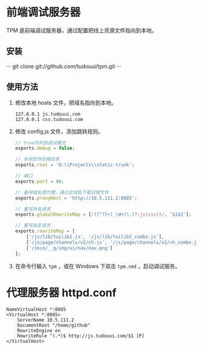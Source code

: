 前端调试服务器
=================================================

TPM 是前端调试服务器，通过配置把线上资源文件指向到本地。

## 安装

···
git clone git://github.com/tudouui/tpm.git
···

## 使用方法

1. 修改本地 hosts 文件，把域名指向到本地。

	```
	127.0.0.1 js.tudouui.com
	127.0.0.1 css.tudouui.com
	```

2. 修改 config.js 文件，添加跳转规则。

	```js
	// true时开启调试模式
	exports.debug = false;

	// 本地文件的根目录
	exports.root = 'D:\\Projects\\static-trunk';

	// 端口
	exports.port = 80;

	// 备用域名或代理，通过此域名下载远程文件
	exports.proxyHost = 'http://10.5.111.2:8085';

	// 重写所有请求
	exports.globalRewriteMap = [/([^?]+)_\d+(\.(?:js|css))/, '$1$2'];

	// 重写指定请求
	exports.rewriteMap = [
		['/js/lib/tuilib2.js', '/js/lib/tuilib2_combo.js'],
		['/js/page/channels/v2/ch.js', '/js/page/channels/v2/ch_combo.js'],
		['/skin/__g/img/ui/nav/nav.png']
	];
	```

3. 在命令行输入 `tpm` ，或在 Windows 下双击 `tpm.cmd` ，启动调试服务。

代理服务器 httpd.conf
=================================================

```
NameVirtualHost *:8085
<VirtualHost *:8085>
	ServerName 10.5.111.2
	DocumentRoot "/home/github"
	RewriteEngine on
	RewriteRule ^(.*)$ http://js.tudouui.com/$1 [P]
</VirtualHost>
```